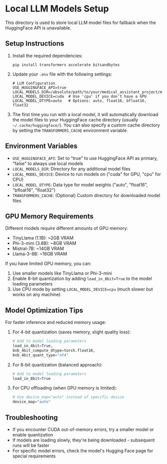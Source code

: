 # Local LLM Models Setup

This directory is used to store local LLM model files for fallback when the HuggingFace API is unavailable.

## Setup Instructions

1. Install the required dependencies:
   ```
   pip install transformers accelerate bitsandbytes
   ```

2. Update your `.env` file with the following settings:
   ```
   # LLM Configuration
   USE_HUGGINGFACE_API=true
   LOCAL_MODELS_DIR=/absolute/path/to/your/medical_assistant_project/models
   LOCAL_MODEL_DEVICE=cuda  # Use 'cpu' if you don't have a GPU
   LOCAL_MODEL_DTYPE=auto   # Options: auto, float16, bfloat16, float32
   ```

3. The first time you run with a local model, it will automatically download the model files to your HuggingFace cache directory (usually `~/.cache/huggingface/`). You can also specify a custom cache directory by setting the `TRANSFORMERS_CACHE` environment variable.

## Environment Variables

- `USE_HUGGINGFACE_API`: Set to "true" to use HuggingFace API as primary, "false" to always use local models
- `LOCAL_MODELS_DIR`: Directory for any additional model files
- `LOCAL_MODEL_DEVICE`: Device to run models on ("cuda" for GPU, "cpu" for CPU)
- `LOCAL_MODEL_DTYPE`: Data type for model weights ("auto", "float16", "bfloat16", "float32")
- `TRANSFORMERS_CACHE`: (Optional) Custom directory for downloaded model files

## GPU Memory Requirements

Different models require different amounts of GPU memory:

- TinyLlama (1.1B): ~2GB VRAM
- Phi-3-mini (3.8B): ~8GB VRAM
- Mistral-7B: ~14GB VRAM
- Llama-3-8B: ~16GB VRAM

If you have limited GPU memory, you can:

1. Use smaller models like TinyLlama or Phi-3-mini
2. Enable 8-bit quantization by adding `load_in_8bit=True` to the model loading parameters
3. Use CPU mode by setting `LOCAL_MODEL_DEVICE=cpu` (much slower but works on any machine)

## Model Optimization Tips

For faster inference and reduced memory usage:

1. For 4-bit quantization (saves memory, slight quality loss):
   ```python
   # Add to model loading parameters
   load_in_4bit=True,
   bnb_4bit_compute_dtype=torch.float16,
   bnb_4bit_quant_type="nf4"
   ```

2. For 8-bit quantization (balanced approach):
   ```python
   # Add to model loading parameters
   load_in_8bit=True
   ```

3. For CPU offloading (when GPU memory is limited):
   ```python
   # Use device_map="auto" instead of specific device
   device_map="auto"
   ```

## Troubleshooting

- If you encounter CUDA out-of-memory errors, try a smaller model or enable quantization
- If models are loading slowly, they're being downloaded - subsequent runs will be faster
- For specific model errors, check the model's Hugging Face page for special requirements

